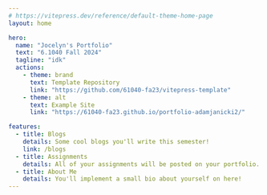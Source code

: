 ```yaml
---
# https://vitepress.dev/reference/default-theme-home-page
layout: home

hero:
  name: "Jocelyn's Portfolio"
  text: "6.1040 Fall 2024"
  tagline: "idk"
  actions:
    - theme: brand
      text: Template Repository
      link: "https://github.com/61040-fa23/vitepress-template"
    - theme: alt
      text: Example Site
      link: "https://61040-fa23.github.io/portfolio-adamjanicki2/"

features:
  - title: Blogs
    details: Some cool blogs you'll write this semester!
    link: /blogs
  - title: Assignments
    details: All of your assignments will be posted on your portfolio.
  - title: About Me
    details: You'll implement a small bio about yourself on here!
---
```

